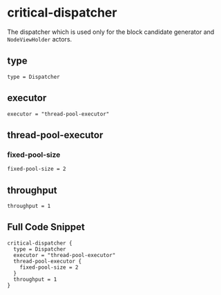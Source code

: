 
# critical-dispatcher 

The dispatcher which is used only for the block candidate generator and `NodeViewHolder` actors. 


## type
```
type = Dispatcher
```

## executor
```
executor = "thread-pool-executor"
```

## thread-pool-executor
### fixed-pool-size
```
fixed-pool-size = 2
```
## throughput
```
throughput = 1
```


## Full Code Snippet


```
critical-dispatcher {
  type = Dispatcher
  executor = "thread-pool-executor"
  thread-pool-executor {
    fixed-pool-size = 2
  }
  throughput = 1
}
```